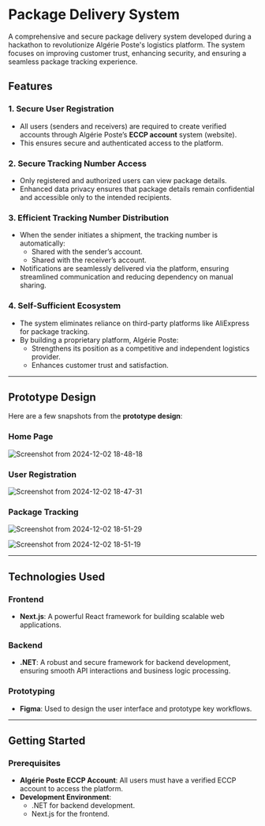 # Package Delivery System  

A comprehensive and secure package delivery system developed during a hackathon to revolutionize Algérie Poste's logistics platform. The system focuses on improving customer trust, enhancing security, and ensuring a seamless package tracking experience.  

## Features  

### 1. Secure User Registration  
- All users (senders and receivers) are required to create verified accounts through Algérie Poste’s **ECCP account** system (website).  
- This ensures secure and authenticated access to the platform.  

### 2. Secure Tracking Number Access  
- Only registered and authorized users can view package details.  
- Enhanced data privacy ensures that package details remain confidential and accessible only to the intended recipients.  

### 3. Efficient Tracking Number Distribution  
- When the sender initiates a shipment, the tracking number is automatically:  
  - Shared with the sender’s account.  
  - Shared with the receiver’s account.  
- Notifications are seamlessly delivered via the platform, ensuring streamlined communication and reducing dependency on manual sharing.  

### 4. Self-Sufficient Ecosystem  
- The system eliminates reliance on third-party platforms like AliExpress for package tracking.  
- By building a proprietary platform, Algérie Poste:  
  - Strengthens its position as a competitive and independent logistics provider.  
  - Enhances customer trust and satisfaction.  

---

## Prototype Design  

Here are a few snapshots from the **prototype design**:  

### Home Page  

![Screenshot from 2024-12-02 18-48-18](https://github.com/user-attachments/assets/d23db302-4311-46a8-83d7-9b15ea1acf8a)


### User Registration  
![Screenshot from 2024-12-02 18-47-31](https://github.com/user-attachments/assets/c86cb3ab-144d-49a9-b109-82463211aed0)

### Package Tracking  
![Screenshot from 2024-12-02 18-51-29](https://github.com/user-attachments/assets/2d295e77-c9a7-4314-9496-1b1370fd1e23)

![Screenshot from 2024-12-02 18-51-19](https://github.com/user-attachments/assets/04f15703-62e3-428b-9730-9ed40199e4d9)


---

## Technologies Used  

### Frontend  
- **Next.js**: A powerful React framework for building scalable web applications.  

### Backend  
- **.NET**: A robust and secure framework for backend development, ensuring smooth API interactions and business logic processing.  

### Prototyping  
- **Figma**: Used to design the user interface and prototype key workflows.  

---

## Getting Started  

### Prerequisites  
- **Algérie Poste ECCP Account**: All users must have a verified ECCP account to access the platform.  
- **Development Environment**:  
  - .NET for backend development.  
  - Next.js for the frontend.  

